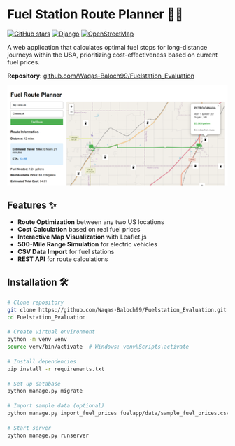 # Fuel Station Route Planner 🚗⛽

[![GitHub stars](https://img.shields.io/github/stars/Waqas-Baloch99/Fuelstation_Evaluation?style=social)](https://github.com/Waqas-Baloch99/Fuelstation_Evaluation)
[![Django](https://img.shields.io/badge/Django-4.2-092E20?logo=django&logoColor=green)](https://www.djangoproject.com/)
[![OpenStreetMap](https://img.shields.io/badge/OpenStreetMap-7EBC6F?logo=openstreetmap&logoColor=white)](https://www.openstreetmap.org/)

A web application that calculates optimal fuel stops for long-distance journeys within the USA, prioritizing cost-effectiveness based on current fuel prices.

**Repository**: [github.com/Waqas-Baloch99/Fuelstation_Evaluation](https://github.com/Waqas-Baloch99/Fuelstation_Evaluation)

![Fuel Station Route Planner Screenshot](https://github.com/Waqas-Baloch99/Fuelstation_Evaluation/blob/master/Screenshot%202025-02-05%20133446.png)

## Features ✨

- **Route Optimization** between any two US locations
- **Cost Calculation** based on real fuel prices
- **Interactive Map Visualization** with Leaflet.js
- **500-Mile Range Simulation** for electric vehicles
- **CSV Data Import** for fuel stations
- **REST API** for route calculations

## Installation 🛠️

```bash
# Clone repository
git clone https://github.com/Waqas-Baloch99/Fuelstation_Evaluation.git
cd Fuelstation_Evaluation

# Create virtual environment
python -m venv venv
source venv/bin/activate  # Windows: venv\Scripts\activate

# Install dependencies
pip install -r requirements.txt

# Set up database
python manage.py migrate

# Import sample data (optional)
python manage.py import_fuel_prices fuelapp/data/sample_fuel_prices.csv

# Start server
python manage.py runserver
